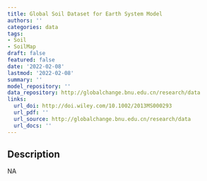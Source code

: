 ```yaml
---
title: Global Soil Dataset for Earth System Model
authors: ''
categories: data
tags:
- Soil
- SoilMap
draft: false
featured: false
date: '2022-02-08'
lastmod: '2022-02-08'
summary: ''
model_repository: ''
data_repository: http://globalchange.bnu.edu.cn/research/data
links:
  url_doi: http://doi.wiley.com/10.1002/2013MS000293
  url_pdf: ''
  url_source: http://globalchange.bnu.edu.cn/research/data
  url_docs: ''
---
```


## Description

NA

